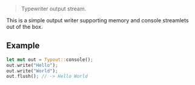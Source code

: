 > Typewriter output stream.

This is a simple output writer supporting memory and console streamlets out of the box.

## Example

```rs
let mut out = Typout::console();
out.write("Hello");
out.write("World");
out.flush(); // -> Hello World
```
